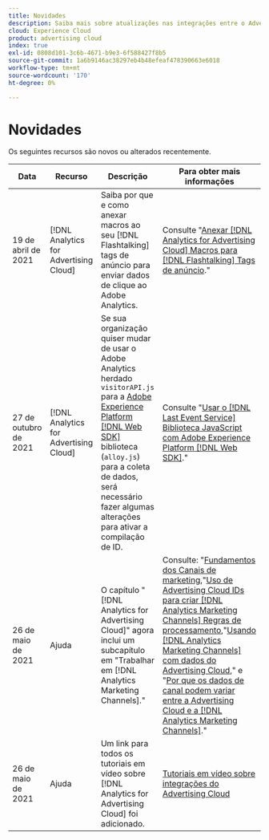 ```yaml
---
title: Novidades
description: Saiba mais sobre atualizações nas integrações entre o Advertising Cloud e outros produtos e serviços no Adobe Experience Cloud.
cloud: Experience Cloud
product: advertising cloud
index: true
exl-id: 0808d101-3c6b-4671-b9e3-6f588427f8b5
source-git-commit: 1a6b9146ac38297eb4b48efeaf478390663e6018
workflow-type: tm+mt
source-wordcount: '170'
ht-degree: 0%

---
```


# Novidades

Os seguintes recursos são novos ou alterados recentemente.

| Data | Recurso | Descrição | Para obter mais informações |
| ---- | ------- | ----------- | -------------------- |
| 19 de abril de 2021 | [!DNL Analytics for Advertising Cloud] | Saiba por que e como anexar macros ao seu [!DNL Flashtalking] tags de anúncio para enviar dados de clique ao Adobe Analytics. | Consulte &quot;[Anexar [!DNL Analytics for Advertising Cloud] Macros para [!DNL Flashtalking] Tags de anúncio](/help/integrations/analytics/macros-flashtalking.md).&quot; |
| 27 de outubro de 2021 | [!DNL Analytics for Advertising Cloud] | Se sua organização quiser mudar de usar o Adobe Analytics herdado `visitorAPI.js` para a [Adobe Experience Platform [!DNL Web SDK]](https://experienceleague.adobe.com/docs/experience-platform/edge/home.html) biblioteca (`alloy.js`) para a coleta de dados, será necessário fazer algumas alterações para ativar a compilação de ID. | Consulte &quot;[Usar o [!DNL Last Event Service] Biblioteca JavaScript com Adobe Experience Platform [!DNL Web SDK]](/help/integrations/analytics/web-sdk.md).&quot; |
| 26 de maio de 2021 | Ajuda | O capítulo &quot;[!DNL Analytics for Advertising Cloud]&quot; agora inclui um subcapítulo em &quot;Trabalhar em [!DNL Analytics Marketing Channels].&quot; | Consulte: &quot;[Fundamentos dos Canais de marketing](/help/integrations/analytics/marketing-channels/mc-overview.md),&quot;[Uso de Advertising Cloud IDs para criar [!DNL Analytics Marketing Channels] Regras de processamento](/help/integrations/analytics/marketing-channels/mc-ids.md),&quot;[Usando [!DNL Analytics Marketing Channels] com dados do Advertising Cloud](/help/integrations/analytics/marketing-channels/mc-ac-data.md),&quot; e &quot;[Por que os dados de canal podem variar entre a Advertising Cloud e a [!DNL Analytics Marketing Channels]](/help/integrations/analytics/marketing-channels/mc-data-variances.md).&quot; |
| 26 de maio de 2021 | Ajuda | Um link para todos os tutoriais em vídeo sobre [!DNL Analytics for Advertising Cloud] foi adicionado. | [Tutoriais em vídeo sobre integrações do Advertising Cloud](https://experienceleague.adobe.com/docs/advertising-cloud-learn/tutorials/overview.html) |

<!-- At some point, just make this an overview page instead?

Adobe Advertising Cloud is integrated with the following Adobe Experience Cloud products:

* [Adobe Analytics](/help/integrations/analytics/overview.md)

* Adobe Audience Manager

* Adobe Campaign (Advertising Cloud Search only)

* Adobe Experience Cloud Device Co-op
 -->
